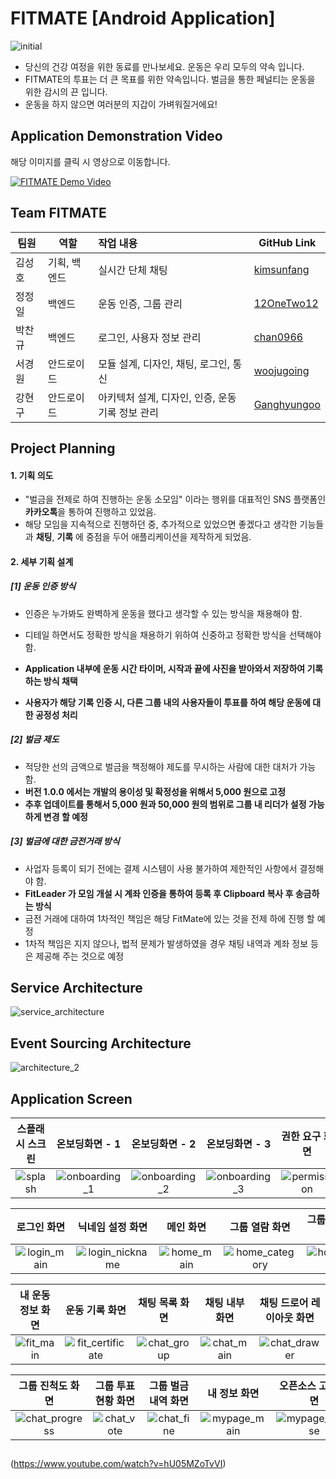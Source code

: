 # FITMATE [Android Application]
![initial](https://firebasestorage.googleapis.com/v0/b/fitmate-e2b03.appspot.com/o/fitmate_images%2Ffitmate_mainphoto.png?alt=media&token=fd41b4b0-303c-4047-8c43-8ce09acf75ee)
- 당신의 건강 여정을 위한 동료를 만나보세요. 운동은 우리 모두의 약속 입니다.
- FITMATE의 투표는 더 큰 목표를 위한 약속입니다. 벌금을 통한 페널티는 운동을 위한 감시의 끈 입니다.
- 운동을 하지 않으면 여러분의 지갑이 가벼워질거에요!



## Application Demonstration Video

해당 이미지를 클릭 시 영상으로 이동합니다.

[![FITMATE Demo Video](https://firebasestorage.googleapis.com/v0/b/fitmate-e2b03.appspot.com/o/fitmate_images%2Fyoutube_screenshot.png?alt=media&token=e047ec98-4205-431b-9ec9-8d1b666586ed)](https://www.youtube.com/watch?v=hU05MZoTvVI)



## Team FITMATE

| 팀원   | 역할         | 작업 내용                                       | GitHub Link                                   |
| ------ | ------------ | :---------------------------------------------- | --------------------------------------------- |
| 김성호 | 기획, 백엔드 | 실시간 단체 채팅                                | [kimsunfang](https://github.com/kimsunfang)   |
| 정정일 | 백엔드       | 운동 인증, 그룹 관리                            | [12OneTwo12](https://github.com/12OneTwo12)   |
| 박찬규 | 백엔드       | 로그인, 사용자 정보 관리                        | [chan0966](https://github.com/chan0966)       |
| 서경원 | 안드로이드   | 모듈 설계, 디자인, 채팅, 로그인, 통신           | [woojugoing](https://github.com/woojugoing)   |
| 강현구 | 안드로이드   | 아키텍처 설계, 디자인, 인증, 운동기록 정보 관리 | [Ganghyungoo](https://github.com/Ganghyungoo) |



## Project Planning

#### 1. 기획 의도

- "벌금을 전제로 하여 진행하는 운동 소모임" 이라는 행위를 대표적인 SNS 플랫폼인 **카카오톡**을 통하여 진행하고 있었음.
- 해당 모임을 지속적으로 진행하던 중, 추가적으로 있었으면 좋겠다고 생각한 기능들과 **채팅**, **기록** 에 중점을 두어 애플리케이션을 제작하게 되었음.



#### 2. 세부 기획 설계

##### [1] 운동 인증 방식

- 인증은 누가봐도 완벽하게 운동을 했다고 생각할 수 있는 방식을 채용해야 함.

- 디테일 하면서도 정확한 방식을 채용하기 위하여 신중하고 정확한 방식을 선택해야 함.
- **Application 내부에 운동 시간 타이머, 시작과 끝에 사진을 받아와서 저장하여 기록하는 방식 채택**
- **사용자가 해당 기록 인증 시, 다른 그룹 내의 사용자들이 투표를 하여 해당 운동에 대한 공정성 처리**

##### [2] 벌금 제도

- 적당한 선의 금액으로 벌금을 책정해야 제도를 무시하는 사람에 대한 대처가 가능함.
- **버전 1.0.0 에서는 개발의 용이성 및 확정성을 위해서 5,000 원으로 고정**
- **추후 업데이트를 통해서 5,000 원과 50,000 원의 범위로 그룹 내 리더가 설정 가능하게 변경 할 예정**

##### [3] 벌금에 대한 금전거래 방식

- 사업자 등록이 되기 전에는 결제 시스템이 사용 불가하여 제한적인 사항에서 결정해야 함.
- **FitLeader 가 모임 개설 시 계좌 인증을 통하여 등록 후 Clipboard 복사 후 송금하는 방식**
- 금전 거래에 대하여 1차적인 책임은 해당 FitMate에 있는 것을 전제 하에 진행 할 예정
- 1차적 책임은 지지 않으나, 법적 문제가 발생하였을 경우 채팅 내역과 계좌 정보 등은 제공해 주는 것으로 예정



## Service Architecture

![service_architecture](https://firebasestorage.googleapis.com/v0/b/fitmate-e2b03.appspot.com/o/fitmate_images%2Farchitecture_2.png?alt=media&token=1deda73c-d54a-4d2c-a18f-076bbb049a92)



## Event Sourcing Architecture

![architecture_2](https://firebasestorage.googleapis.com/v0/b/fitmate-e2b03.appspot.com/o/fitmate_images%2Farchitecture_1.png?alt=media&token=79dc6259-7126-42c6-abae-eb491328bf99)

## Application Screen

|                       스플래시 스크린                        |                        온보딩화면 - 1                        |                        온보딩화면 - 2                        |                        온보딩화면 - 3                        |                        권한 요구 화면                        |
| :----------------------------------------------------------: | :----------------------------------------------------------: | :----------------------------------------------------------: | :----------------------------------------------------------: | :----------------------------------------------------------: |
| ![splash](https://firebasestorage.googleapis.com/v0/b/fitmate-e2b03.appspot.com/o/fitmate_images%2Fsplash.png?alt=media&token=18d5ed5d-0fce-4d2f-810c-7c9e7654eddd) | ![onboarding_1](https://firebasestorage.googleapis.com/v0/b/fitmate-e2b03.appspot.com/o/fitmate_images%2Fonboard_1.png?alt=media&token=617f0fd9-61d2-43ff-a689-76eba8a5b836) | ![onboarding_2](https://firebasestorage.googleapis.com/v0/b/fitmate-e2b03.appspot.com/o/fitmate_images%2Fonboard_2.png?alt=media&token=890e2fbc-9b66-476d-84a0-d0cd17d7f0a4) | ![onboarding_3](https://firebasestorage.googleapis.com/v0/b/fitmate-e2b03.appspot.com/o/fitmate_images%2Fonboard_3.png?alt=media&token=89106848-baf7-4e1a-8440-510af561b68c) | ![permission](https://firebasestorage.googleapis.com/v0/b/fitmate-e2b03.appspot.com/o/fitmate_images%2Fpermission.png?alt=media&token=06430974-ed9c-4ae5-bcb1-80b184a5ad4d) |

|                         로그인 화면                          |                       닉네임 설정 화면                       |                          메인 화면                           |                        그룹 열람 화면                        |                      그룹 상세정보 화면                      |
| :----------------------------------------------------------: | :----------------------------------------------------------: | :----------------------------------------------------------: | :----------------------------------------------------------: | :----------------------------------------------------------: |
| ![login_main](https://firebasestorage.googleapis.com/v0/b/fitmate-e2b03.appspot.com/o/fitmate_images%2Flogin_main.png?alt=media&token=1834a867-6ec4-4d6d-9cb1-11f3585d52f7) | ![login_nickname](https://firebasestorage.googleapis.com/v0/b/fitmate-e2b03.appspot.com/o/fitmate_images%2Flogin_nickname.png?alt=media&token=a536cd3d-a4aa-4bba-9263-ec8cf49e6b70) | ![home_main](https://firebasestorage.googleapis.com/v0/b/fitmate-e2b03.appspot.com/o/fitmate_images%2Fhome_main.png?alt=media&token=fa6bba79-ad51-4f12-a870-3e27a0ec1bb8) | ![home_category](https://firebasestorage.googleapis.com/v0/b/fitmate-e2b03.appspot.com/o/fitmate_images%2Fhome_category.png?alt=media&token=be304be0-f000-4e5b-9dc1-e399c7ae3784) | ![home_group](https://firebasestorage.googleapis.com/v0/b/fitmate-e2b03.appspot.com/o/fitmate_images%2Fhome_group.png?alt=media&token=adfae553-1775-4585-8402-c4b62e2834cd) |

|                      내 운동 정보 화면                       |                        운동 기록 화면                        |                        채팅 목록 화면                        |                        채팅 내부 화면                        |                  채팅 드로어 레이아웃 화면                   |
| :----------------------------------------------------------: | :----------------------------------------------------------: | :----------------------------------------------------------: | :----------------------------------------------------------: | :----------------------------------------------------------: |
| ![fit_main](https://firebasestorage.googleapis.com/v0/b/fitmate-e2b03.appspot.com/o/fitmate_images%2Ffit_main.png?alt=media&token=52fcd78f-eb4b-4642-9773-e84abcbb8fc6) | ![fit_certificate](https://firebasestorage.googleapis.com/v0/b/fitmate-e2b03.appspot.com/o/fitmate_images%2Ffit_certificate.png?alt=media&token=93975774-8302-4f27-b5f2-8fe64203aebd) | ![chat_group](https://firebasestorage.googleapis.com/v0/b/fitmate-e2b03.appspot.com/o/fitmate_images%2Fchat_group.png?alt=media&token=d8f32b8f-a951-4294-b495-99490ff753d1) | ![chat_main](https://firebasestorage.googleapis.com/v0/b/fitmate-e2b03.appspot.com/o/fitmate_images%2Fchat_main.png?alt=media&token=9d7ebe4a-b827-41f7-b57d-5680ddf6c3ab) | ![chat_drawer](https://firebasestorage.googleapis.com/v0/b/fitmate-e2b03.appspot.com/o/fitmate_images%2Fchat_drawer.png?alt=media&token=4b2ed25e-f3ef-49d3-9282-fbb95c7f7a4d) |

|                       그룹 진척도 화면                       |                     그룹 투표 현황 화면                      |                     그룹 벌금 내역 화면                      |                         내 정보 화면                         |                      오픈소스 고지 화면                      |
| :----------------------------------------------------------: | :----------------------------------------------------------: | :----------------------------------------------------------: | :----------------------------------------------------------: | :----------------------------------------------------------: |
| ![chat_progress](https://firebasestorage.googleapis.com/v0/b/fitmate-e2b03.appspot.com/o/fitmate_images%2Fchat_progress.png?alt=media&token=a2a25c35-d41a-4ba6-a825-869a9c63ff9f) | ![chat_vote](https://firebasestorage.googleapis.com/v0/b/fitmate-e2b03.appspot.com/o/fitmate_images%2Fchat_vote.png?alt=media&token=302ae983-62a3-4db7-b1be-67e0f45748cf) | ![chat_fine](https://firebasestorage.googleapis.com/v0/b/fitmate-e2b03.appspot.com/o/fitmate_images%2Fchat_fine.png?alt=media&token=da5ecf3e-d7bc-4843-a3bc-de0a0528e843) | ![mypage_main](https://firebasestorage.googleapis.com/v0/b/fitmate-e2b03.appspot.com/o/fitmate_images%2Fmypage_main.png?alt=media&token=62397221-cc06-466b-9eae-1bbe21e08b01) | ![mypage_license](https://firebasestorage.googleapis.com/v0/b/fitmate-e2b03.appspot.com/o/fitmate_images%2Fmypage_license.png?alt=media&token=c229444c-fdfc-4ae9-9ce6-e2d48c13b6c6) |



## 
(https://www.youtube.com/watch?v=hU05MZoTvVI)

